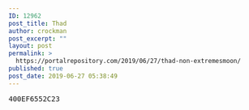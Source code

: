 ```yaml
---
ID: 12962
post_title: Thad
author: crockman
post_excerpt: ""
layout: post
permalink: >
  https://portalrepository.com/2019/06/27/thad-non-extremesmoon/
published: true
post_date: 2019-06-27 05:38:49
---
```

<pre>400EF6552C23</pre>